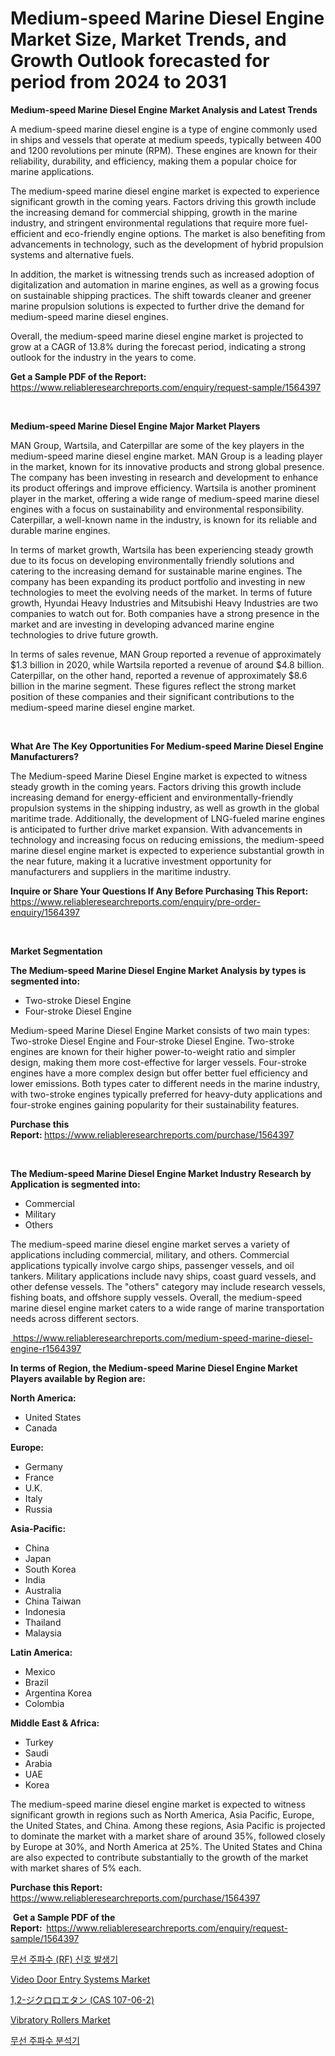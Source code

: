 <p><h1>Medium-speed Marine Diesel Engine Market Size, Market Trends, and Growth Outlook forecasted for period from 2024 to 2031</h1></p><p><strong>Medium-speed Marine Diesel Engine Market Analysis and Latest Trends</strong></p>
<p><p>A medium-speed marine diesel engine is a type of engine commonly used in ships and vessels that operate at medium speeds, typically between 400 and 1200 revolutions per minute (RPM). These engines are known for their reliability, durability, and efficiency, making them a popular choice for marine applications.</p><p>The medium-speed marine diesel engine market is expected to experience significant growth in the coming years. Factors driving this growth include the increasing demand for commercial shipping, growth in the marine industry, and stringent environmental regulations that require more fuel-efficient and eco-friendly engine options. The market is also benefiting from advancements in technology, such as the development of hybrid propulsion systems and alternative fuels.</p><p>In addition, the market is witnessing trends such as increased adoption of digitalization and automation in marine engines, as well as a growing focus on sustainable shipping practices. The shift towards cleaner and greener marine propulsion solutions is expected to further drive the demand for medium-speed marine diesel engines.</p><p>Overall, the medium-speed marine diesel engine market is projected to grow at a CAGR of 13.8% during the forecast period, indicating a strong outlook for the industry in the years to come.</p></p>
<p><strong>Get a Sample PDF of the Report:&nbsp;</strong> <a href="https://www.reliableresearchreports.com/enquiry/request-sample/1564397">https://www.reliableresearchreports.com/enquiry/request-sample/1564397</a></p>
<p>&nbsp;</p>
<p><strong>Medium-speed Marine Diesel Engine Major Market Players</strong></p>
<p><p>MAN Group, Wartsila, and Caterpillar are some of the key players in the medium-speed marine diesel engine market. MAN Group is a leading player in the market, known for its innovative products and strong global presence. The company has been investing in research and development to enhance its product offerings and improve efficiency. Wartsila is another prominent player in the market, offering a wide range of medium-speed marine diesel engines with a focus on sustainability and environmental responsibility. Caterpillar, a well-known name in the industry, is known for its reliable and durable marine engines.</p><p>In terms of market growth, Wartsila has been experiencing steady growth due to its focus on developing environmentally friendly solutions and catering to the increasing demand for sustainable marine engines. The company has been expanding its product portfolio and investing in new technologies to meet the evolving needs of the market. In terms of future growth, Hyundai Heavy Industries and Mitsubishi Heavy Industries are two companies to watch out for. Both companies have a strong presence in the market and are investing in developing advanced marine engine technologies to drive future growth.</p><p>In terms of sales revenue, MAN Group reported a revenue of approximately $1.3 billion in 2020, while Wartsila reported a revenue of around $4.8 billion. Caterpillar, on the other hand, reported a revenue of approximately $8.6 billion in the marine segment. These figures reflect the strong market position of these companies and their significant contributions to the medium-speed marine diesel engine market.</p></p>
<p>&nbsp;</p>
<p><strong>What Are The Key Opportunities For Medium-speed Marine Diesel Engine Manufacturers?</strong></p>
<p><p>The Medium-speed Marine Diesel Engine market is expected to witness steady growth in the coming years. Factors driving this growth include increasing demand for energy-efficient and environmentally-friendly propulsion systems in the shipping industry, as well as growth in the global maritime trade. Additionally, the development of LNG-fueled marine engines is anticipated to further drive market expansion. With advancements in technology and increasing focus on reducing emissions, the medium-speed marine diesel engine market is expected to experience substantial growth in the near future, making it a lucrative investment opportunity for manufacturers and suppliers in the maritime industry.</p></p>
<p><strong>Inquire or Share Your Questions If Any Before Purchasing This Report:</strong> <a href="https://www.reliableresearchreports.com/enquiry/pre-order-enquiry/1564397">https://www.reliableresearchreports.com/enquiry/pre-order-enquiry/1564397</a></p>
<p>&nbsp;</p>
<p><strong>Market Segmentation</strong></p>
<p><strong>The Medium-speed Marine Diesel Engine Market Analysis by types is segmented into:</strong></p>
<p><ul><li>Two-stroke Diesel Engine</li><li>Four-stroke Diesel Engine</li></ul></p>
<p><p>Medium-speed Marine Diesel Engine Market consists of two main types: Two-stroke Diesel Engine and Four-stroke Diesel Engine. Two-stroke engines are known for their higher power-to-weight ratio and simpler design, making them more cost-effective for larger vessels. Four-stroke engines have a more complex design but offer better fuel efficiency and lower emissions. Both types cater to different needs in the marine industry, with two-stroke engines typically preferred for heavy-duty applications and four-stroke engines gaining popularity for their sustainability features.</p></p>
<p><strong>Purchase this Report:&nbsp;</strong><a href="https://www.reliableresearchreports.com/purchase/1564397">https://www.reliableresearchreports.com/purchase/1564397</a></p>
<p>&nbsp;</p>
<p><strong>The Medium-speed Marine Diesel Engine Market Industry Research by Application is segmented into:</strong></p>
<p><ul><li>Commercial</li><li>Military</li><li>Others</li></ul></p>
<p><p>The medium-speed marine diesel engine market serves a variety of applications including commercial, military, and others. Commercial applications typically involve cargo ships, passenger vessels, and oil tankers. Military applications include navy ships, coast guard vessels, and other defense vessels. The "others" category may include research vessels, fishing boats, and offshore supply vessels. Overall, the medium-speed marine diesel engine market caters to a wide range of marine transportation needs across different sectors.</p></p>
<p><a href="https://www.reliableresearchreports.com/medium-speed-marine-diesel-engine-r1564397">&nbsp;https://www.reliableresearchreports.com/medium-speed-marine-diesel-engine-r1564397</a></p>
<p><strong>In terms of Region, the Medium-speed Marine Diesel Engine Market Players available by Region are:</strong></p>
<p>
    <p> <strong> North America: </strong>
        <ul>
            <li>United States</li>
            <li>Canada</li>
        </ul>
        </p> 
    <p> <strong> Europe: </strong>
        <ul>
            <li>Germany</li>
            <li>France</li>
            <li>U.K.</li>
            <li>Italy</li>
            <li>Russia</li>
        </ul>
        </p> 
    <p> <strong> Asia-Pacific: </strong>
        <ul>
            <li>China</li>
            <li>Japan</li>
            <li>South Korea</li>
            <li>India</li>
            <li>Australia</li>
            <li>China Taiwan</li>
            <li>Indonesia</li>
            <li>Thailand</li>
            <li>Malaysia</li>
        </ul>
        </p> 
    <p> <strong> Latin America: </strong>
        <ul>
            <li>Mexico</li>
            <li>Brazil</li>
            <li>Argentina Korea</li>
            <li>Colombia</li>
        </ul>
        </p> 
    <p> <strong> Middle East & Africa: </strong>
        <ul>
            <li>Turkey</li>
            <li>Saudi</li>
            <li>Arabia</li>
            <li>UAE</li>
            <li>Korea</li>
        </ul>
    </p>
    </p>
<p><p>The medium-speed marine diesel engine market is expected to witness significant growth in regions such as North America, Asia Pacific, Europe, the United States, and China. Among these regions, Asia Pacific is projected to dominate the market with a market share of around 35%, followed closely by Europe at 30%, and North America at 25%. The United States and China are also expected to contribute substantially to the growth of the market with market shares of 5% each.</p></p>
<p><strong>Purchase this Report: </strong><a href="https://www.reliableresearchreports.com/purchase/1564397">https://www.reliableresearchreports.com/purchase/1564397</a></p>
<p>&nbsp;<strong>Get a Sample PDF of the Report:&nbsp;&nbsp;</strong><a href="https://www.reliableresearchreports.com/enquiry/request-sample/1564397">https://www.reliableresearchreports.com/enquiry/request-sample/1564397</a></p>
<p><strong></strong></p>
<p><p><a href="https://github.com/vsoq0zknh59/Market-Research-Report-List-3/blob/main/6503867174284.md">무선 주파수 (RF) 신호 발생기</a></p><p><a href="https://github.com/bmorecock/Market-Research-Report-List-4/blob/main/video-door-entry-systems-market.md">Video Door Entry Systems Market</a></p><p><a href="https://github.com/NikitaBruen/Market-Research-Report-List-1/blob/main/2515118161889.md">1,2-ジクロロエタン (CAS 107-06-2)</a></p><p><a href="https://github.com/jsmusil/Market-Research-Report-List-4/blob/main/vibratory-rollers-market.md">Vibratory Rollers Market</a></p><p><a href="https://github.com/Tristiarton768456/Market-Research-Report-List-2/blob/main/7444316174285.md">무선 주파수 분석기</a></p></p>